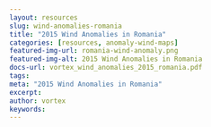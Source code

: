 ```yaml
---
layout: resources
slug: wind-anomalies-romania
title: "2015 Wind Anomalies in Romania"
categories: [resources, anomaly-wind-maps]
featured-img-url: romania-wind-anomaly.png
featured-img-alt: 2015 Wind Anomalies in Romania
docs-url: vortex_wind_anomalies_2015_romania.pdf
tags:
meta: "2015 Wind Anomalies in Romania"
excerpt: 
author: vortex
keywords: 
---
```

